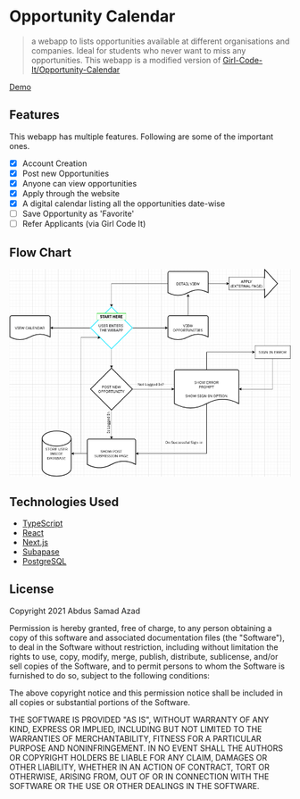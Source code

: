 # Opportunity Calendar

> a webapp to lists opportunities available at different organisations and
> companies. Ideal for students who never want to miss any opportunities. This
> webapp is a modified version of
> [Girl-Code-It/Opportunity-Calendar](https://github.com/Girl-Code-It/Opportunity-Calendar-Frontend)

[Demo](https://opp-cal.vercel.app)

## Features

This webapp has multiple features. Following are some of the important ones.

- [x] Account Creation
- [x] Post new Opportunities
- [x] Anyone can view opportunities
- [x] Apply through the website
- [x] A digital calendar listing all the opportunities date-wise
- [ ] Save Opportunity as 'Favorite'
- [ ] Refer Applicants (via Girl Code It)

## Flow Chart

![flow chart](./docs/opp-cal-sys-design.png)

## Technologies Used

- [TypeScript](https://www.typescriptlang.org/)
- [React](https://reactjs.org)
- [Next.js](https://nextjs.org)
- [Subapase](https://supabase.io/)
- [PostgreSQL](https://www.postgresql.org/)


## License

Copyright 2021 Abdus Samad Azad

Permission is hereby granted, free of charge, to any person obtaining a copy of
this software and associated documentation files (the "Software"), to deal in
the Software without restriction, including without limitation the rights to
use, copy, modify, merge, publish, distribute, sublicense, and/or sell copies
of the Software, and to permit persons to whom the Software is furnished to do
so, subject to the following conditions:

The above copyright notice and this permission notice shall be included in all
copies or substantial portions of the Software.

THE SOFTWARE IS PROVIDED "AS IS", WITHOUT WARRANTY OF ANY KIND, EXPRESS OR
IMPLIED, INCLUDING BUT NOT LIMITED TO THE WARRANTIES OF MERCHANTABILITY,
FITNESS FOR A PARTICULAR PURPOSE AND NONINFRINGEMENT. IN NO EVENT SHALL THE
AUTHORS OR COPYRIGHT HOLDERS BE LIABLE FOR ANY CLAIM, DAMAGES OR OTHER
LIABILITY, WHETHER IN AN ACTION OF CONTRACT, TORT OR OTHERWISE, ARISING FROM,
OUT OF OR IN CONNECTION WITH THE SOFTWARE OR THE USE OR OTHER DEALINGS IN THE
SOFTWARE.


